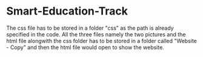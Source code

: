 # Smart-Education-Track
The css file has to be stored in a folder "css" as the path is already specified in the code. All the three files namely the two pictures and the html file 
alongwith the css folder has to be stored in a folder called "Website - Copy" and then the html file would open to show the website.

